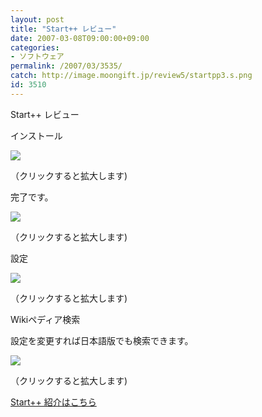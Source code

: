 ```yaml
---
layout: post
title: "Start++ レビュー"
date: 2007-03-08T09:00:00+09:00
categories:
- ソフトウェア
permalink: /2007/03/3535/
catch: http://image.moongift.jp/review5/startpp3.s.png
id: 3510
---
```

Start++ レビュー  
<!--more-->

インストール

  

[![](http://image.moongift.jp/review5/startpp1.s.png)](http://image.moongift.jp/review5/startpp1.png)  
  
（クリックすると拡大します)

  

完了です。

  

[![](http://image.moongift.jp/review5/startpp2.s.png)](http://image.moongift.jp/review5/startpp2.png)  
  
（クリックすると拡大します)

  

設定

  

[![](http://image.moongift.jp/review5/startpp3.s.png)](http://image.moongift.jp/review5/startpp3.png)  
  
（クリックすると拡大します)

  

Wikiペディア検索

  

設定を変更すれば日本語版でも検索できます。

  

[![](http://image.moongift.jp/review5/startpp4.s.png)](http://image.moongift.jp/review5/startpp4.png)  
  
（クリックすると拡大します)

  

[Start++ 紹介はこちら](http://fw.moongift.jp/intro/i-3533.html)

